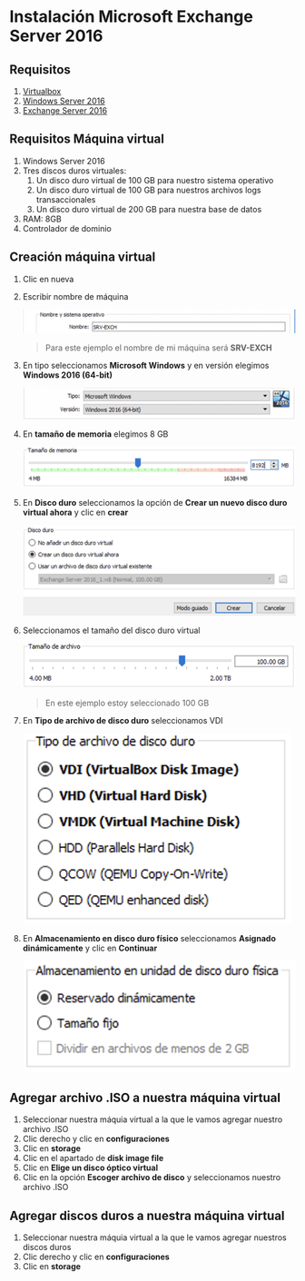 # Instalación Microsoft Exchange Server 2016

## Requisitos
1. [Virtualbox](https://www.virtualbox.org)
2. [Windows Server 2016](https://www.microsoft.com/es-xl/evalcenter/evaluate-windows-server-2016)
3. [Exchange Server 2016](https://www.google.com/url?sa=t&rct=j&q=&esrc=s&source=web&cd=&cad=rja&uact=8&ved=2ahUKEwj2xobGmdrwAhVKmK0KHVHiDN0QFjAAegQIAhAD&url=https%3A%2F%2Fwww.microsoft.com%2Fen-us%2Fdownload%2Fdetails.aspx%3Fid%3D57388&usg=AOvVaw321h9vVlI5oBfqDDKUoRnM)

## Requisitos Máquina virtual
1. Windows Server 2016
2. Tres discos duros virtuales:
    1. Un disco duro virtual de 100 GB para nuestro sistema operativo
    2. Un disco duro virtual de 100 GB para nuestros archivos logs transaccionales
    3. Un disco duro virtual de 200 GB para nuestra base de datos
3. RAM: 8GB
4. Controlador de dominio

## Creación máquina virtual
1. Clic en nueva
2. Escribir nombre de máquina

    ![](./images/vm-name.png)

    > Para este ejemplo el nombre de mi máquina será **SRV-EXCH**
3. En tipo seleccionamos **Microsoft Windows** y en versión elegimos **Windows 2016 (64-bit)**

    ![](./images/vm-type-version.png)

4. En **tamaño de memoria** elegimos 8 GB

    ![](./images/vm-ram.png)

5. En **Disco duro** seleccionamos la opción de **Crear un nuevo disco duro virtual ahora** y clic en **crear**

    ![](./images/vm-hdd.png)

6. Seleccionamos el tamaño del disco duro virtual
    
    ![](./images/vm-hdd-size.png)
    > En este ejemplo estoy seleccionado 100 GB

7. En **Tipo de archivo de disco duro** seleccionamos VDI
    
    ![](./images/vm-hdd-type.png)

8. En **Almacenamiento en disco duro físico** seleccionamos **Asignado dinámicamente** y clic en **Continuar**
    
    ![](./images/vm-hdd-storage.png)


## Agregar archivo .ISO a nuestra máquina virtual
1. Seleccionar nuestra máquia virtual a la que le vamos agregar nuestro archivo .ISO
2. Clic derecho y clic en **configuraciones**
3. Clic en **storage**
4. Clic en el apartado de **disk image file**
5. Clic en **Elige un disco óptico virtual**
6. Clic en la opción **Escoger archivo de disco** y seleccionamos nuestro archivo .ISO



## Agregar discos duros a nuestra máquina virtual
1. Seleccionar nuestra máquia virtual a la que le vamos agregar nuestros discos duros
2. Clic derecho y clic en **configuraciones**
3. Clic en **storage**
